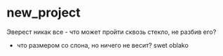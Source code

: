 # new_project
Эверест никак все - что может пройти сквозь стекло, не разбив его?

- что размером со слона, но ничего не весит? swet
oblako
